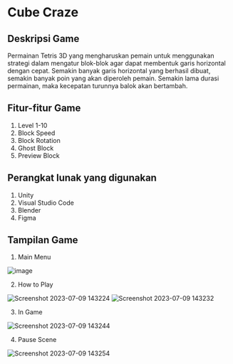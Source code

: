 # Cube Craze

## Deskripsi Game
Permainan Tetris 3D yang mengharuskan pemain untuk menggunakan strategi dalam mengatur blok-blok agar dapat membentuk garis horizontal dengan cepat. Semakin banyak garis horizontal yang berhasil dibuat, semakin banyak poin yang akan diperoleh pemain. Semakin lama durasi permainan, maka kecepatan turunnya balok akan bertambah.

## Fitur-fitur Game
1. Level 1-10
2. Block Speed
3. Block Rotation
4. Ghost Block
5. Preview Block

## Perangkat lunak yang digunakan
1. Unity
2. Visual Studio Code
3. Blender
4. Figma
   
## Tampilan Game

1. Main Menu

![image](https://github.com/RafaUlinnuha/cube-craze/assets/79566993/07f4da85-b943-4980-8350-aba89b03f557)

2. How to Play
   
![Screenshot 2023-07-09 143224](https://github.com/RafaUlinnuha/cube-craze/assets/79566993/a17d63f3-c992-4dcc-9551-30b825d1952b)
![Screenshot 2023-07-09 143232](https://github.com/RafaUlinnuha/cube-craze/assets/79566993/e37750d5-af67-40d8-9e2f-9ba4ad7e9677)

3. In Game

![Screenshot 2023-07-09 143244](https://github.com/RafaUlinnuha/cube-craze/assets/79566993/9fe50fe6-9767-447a-85e4-6bf023af90f9)

4. Pause Scene
   
![Screenshot 2023-07-09 143254](https://github.com/RafaUlinnuha/cube-craze/assets/79566993/f5802b4c-5a04-4eeb-88f2-8d92ed6a225a)



